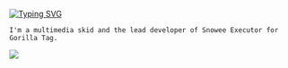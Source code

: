 [![Typing SVG](https://readme-typing-svg.demolab.com?font=Fira+Code&pause=1000&color=3961B1&width=435&lines=A+male%2C+Canadian+software+dev)](https://git.io/typing-svg)

`I'm a multimedia skid and the lead developer of Snowee Executor for Gorilla Tag.`

![](https://raw.githubusercontent.com/Trilokia/Trilokia/379277808c61ef204768a61bbc5d25bc7798ccf1/bottom_header.svg)
